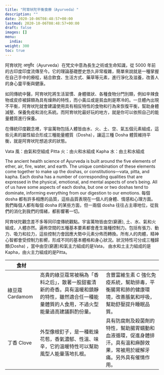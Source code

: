 ```yaml
---
title: "阿育吠陀平衡食療（Ayurveda）"
description: ""
date: 2020-10-06T08:48:57+00:00
lastmod: 2020-10-06T08:48:57+00:00
draft: false
images: []
menu:
  india:
weight: 300
toc: true
---
```


阿育吠陀 आयुर्वेद（Ayurveda）在梵文中意為長生之術或生命知識，從 5000 年前的古印度印度流傳至今。它的理論基礎歷史悠久非常複雜，簡單來說就是一種掌握在自己手中的療程，結合飲食、生活方式、藥草等元素，進行淨化及滋養，改善人的身心靈平衡與健康。

如同傳統中醫，阿育吠陀將生活習慣、身體徵狀、各種食物分門別類，例如辛辣食物或皮疹被歸類為具有燥熱的特性，而小黃瓜或是貧血則是寒冷的。一旦體內出現不平衡，阿育吠陀就會建議使用具有相反特性的食物和行為來恢復平衡，幫助身體減壓、保養免疫和消化系統。而阿育吠陀最好玩的地方，就是你可以依照自己的能量體質進行保養。

在傳統印度觀念裡，宇宙萬物包括人體皆由水、火、土、空、氣五個元素組成，這些元素的屬性組合形成三種能量體質（Dosha），讓這三種 Dosha 體質維持平衡，就是阿育吠陀想追求的狀態。

Vata 風：由氣和空組成
Pitta 火：由火和水組成
Kapha 水：由土和水組成


The ancient health science of Ayurveda is built around the five elements of ether, air, fire, water, and earth. The unique combination of these elements come together to make up the doshas, or constitutions—vata, pitta, and kapha. Each dosha has a number of corresponding qualities that are expressed in the physical, emotional, and mental aspects of one’s being. All of us have some aspects of each dosha, but one or two doshas tend to dominate, informing everything from our digestion to our emotions.
每個 dosha 都有許多相應的品質，這些品質表現在一個人的身體、情感和心理方面。 我們每個人都有每個 dosha 的某些方面，但一兩個 dosha 往往占主導地位，從我們的消化到我們的情緒，都影響著一切。


阿育吠陀觀念差不多等同印度傳統觀點。宇宙萬物皆由空(窮蒼), 土、水、氣和火組成，人體亦然。遍佈空間的五種基本要素都會產生幾種控制力。包括有張力、動力、吸力和拉力，這些控制力會因應大勢中元素分佈而轉換。所有人的肉體，精神心智都會受控制力影嚮，形成不同的基本體格和身心狀況。狀況特性可分成三種歸類(Dosha) ，當中由空(窮蒼)和氣主力組成的是Vata， 由水和土主力組成的是Kapha，由火主力組成的是Pitta。



| 食材           |                                                                         |                                                             |
| ------------ | ----------------------------------------------------------------------- | ----------------------------------------------------------- |
| 綠豆蔻 Cardamom | 高貴的綠豆蔻常被稱為「香料之后」，散著一股甜蜜清新的奇香。具有溫暖和鎮靜的特性，雖然適合任一種能量體質的人食用，不過火型能量過高建議斟酌份量。 | 含豐富維生素 C 強化免疫系統，幫助排毒，平衡腸胃和肺的健康環境，改善脹氣和呼吸，幫助舒壓提升睡眠品質。        |
| 丁香 Clove     | 外型像根釘子，是一種乾燥花苞，香氣濃郁、性溫、味辛，它的溫暖特性可以幫助風型人能量落地扎根。                          | 具有防腐劑及殺菌劑的特性，幫助腸胃蠕動和血液循環，促進身體排汗。具有溫和麻醉效果，常被用於緩解牙痛。另外具有催情作用。 |

